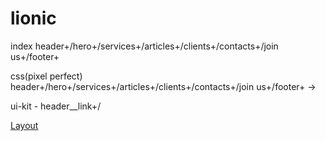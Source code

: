 # lionic

index header+/hero+/services+/articles+/clients+/contacts+/join us+/footer+

css(pixel perfect) header+/hero+/services+/articles+/clients+/contacts+/join us+/footer+ -> 

ui-kit - header__link+/

[Layout](https://www.figma.com/file/G7A1ytt96Hf82Suipaq51N/Lionic?type=design&node-id=0-1&mode=design&t=02bCZLsIHZ8Ynhzs-0)